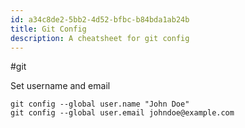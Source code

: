 ```yaml
---
id: a34c8de2-5bb2-4d52-bfbc-b84bda1ab24b
title: Git Config
description: A cheatsheet for git config
---
```


#git


Set username and email

```
git config --global user.name "John Doe"
git config --global user.email johndoe@example.com
```
